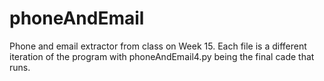 # phoneAndEmail

Phone and email extractor from class on Week 15. Each file is a different iteration of the program with phoneAndEmail4.py being the final cade that runs. 
